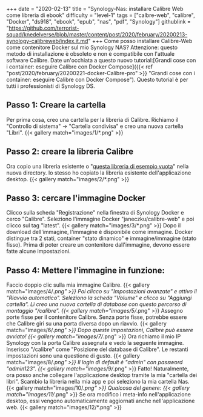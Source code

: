 +++
date = "2020-02-13"
title = "Synology-Nas: installare Calibre Web come libreria di ebook"
difficulty = "level-1"
tags = ["calbre-web", "calibre", "Docker", "ds918", "ebook", "epub", "nas", "pdf", "Synology"]
githublink = "https://github.com/terrorist-squad/knedelverse/blob/master/content/post/2020/february/20200213-synology-calibreweb/index.it.md"
+++
Come posso installare Calibre-Web come contenitore Docker sul mio Synology NAS? Attenzione: questo metodo di installazione è obsoleto e non è compatibile con l'attuale software Calibre. Date un'occhiata a questo nuovo tutorial:[Grandi cose con i container: eseguire Calibre con Docker Compose]({{< ref "post/2020/february/20200221-docker-Calibre-pro" >}} "Grandi cose con i container: eseguire Calibre con Docker Compose"). Questo tutorial è per tutti i professionisti di Synology DS.
## Passo 1: Creare la cartella
Per prima cosa, creo una cartella per la libreria di Calibre.  Richiamo il "Controllo di sistema" -> "Cartella condivisa" e creo una nuova cartella "Libri".
{{< gallery match="images/1/*.png" >}}

##  Passo 2: creare la libreria Calibre
Ora copio una libreria esistente o "[questa libreria di esempio vuota](https://drive.google.com/file/d/1zfeU7Jh3FO_jFlWSuZcZQfQOGD0NvXBm/view)" nella nuova directory. Io stesso ho copiato la libreria esistente dell'applicazione desktop.
{{< gallery match="images/2/*.png" >}}

## Passo 3: cercare l'immagine Docker
Clicco sulla scheda "Registrazione" nella finestra di Synology Docker e cerco "Calibre". Seleziono l'immagine Docker "janeczku/calibre-web" e poi clicco sul tag "latest".
{{< gallery match="images/3/*.png" >}}
Dopo il download dell'immagine, l'immagine è disponibile come immagine. Docker distingue tra 2 stati, container "stato dinamico" e immagine/immagine (stato fisso). Prima di poter creare un contenitore dall'immagine, devono essere fatte alcune impostazioni.
## Passo 4: Mettere l'immagine in funzione:
Faccio doppio clic sulla mia immagine Calibre.
{{< gallery match="images/4/*.png" >}}
Poi clicco su "Impostazioni avanzate" e attivo il "Riavvio automatico". Seleziono la scheda "Volume" e clicco su "Aggiungi cartella". Lì creo una nuova cartella di database con questo percorso di montaggio "/calibre".
{{< gallery match="images/5/*.png" >}}
Assegno porte fisse per il contenitore Calibre. Senza porte fisse, potrebbe essere che Calibre giri su una porta diversa dopo un riavvio.
{{< gallery match="images/6/*.png" >}}
Dopo queste impostazioni, Calibre può essere avviato!
{{< gallery match="images/7/*.png" >}}
Ora richiamo il mio IP Synology con la porta Calibre assegnata e vedo la seguente immagine. Inserisco "/calibre" come "Posizione del database di Calibre". Le restanti impostazioni sono una questione di gusto.
{{< gallery match="images/8/*.png" >}}
Il login di default è "admin" con password "admin123".
{{< gallery match="images/9/*.png" >}}
Fatto! Naturalmente, ora posso anche collegare l'applicazione desktop tramite la mia "cartella dei libri". Scambio la libreria nella mia app e poi seleziono la mia cartella Nas.
{{< gallery match="images/10/*.png" >}}
Qualcosa del genere:
{{< gallery match="images/11/*.png" >}}
Se ora modifico i meta-info nell'applicazione desktop, essi vengono automaticamente aggiornati anche nell'applicazione web.
{{< gallery match="images/12/*.png" >}}